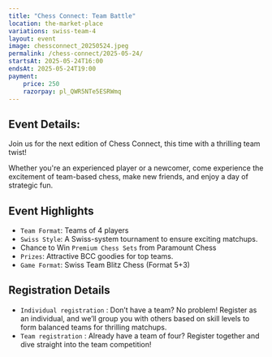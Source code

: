 ```yaml
---
title: "Chess Connect: Team Battle"
location: the-market-place
variations: swiss-team-4
layout: event
image: chessconnect_20250524.jpeg
permalink: /chess-connect/2025-05-24/
startsAt: 2025-05-24T16:00
endsAt: 2025-05-24T19:00
payment:
    price: 250
    razorpay: pl_QWR5NTe5ESRWmq
---
```

## Event Details:

Join us for the next edition of Chess Connect, this time with a
thrilling team twist!

Whether you're an experienced player or
a newcomer, come experience the excitement of team-based chess, make
new friends, and enjoy a day of strategic fun.

## Event Highlights

- `Team Format`: Teams of 4 players
- `Swiss Style`: A Swiss-system tournament to ensure exciting matchups.
-  Chance to Win `Premium Chess Sets` from Paramount Chess 
- `Prizes`: Attractive BCC goodies for top teams.
- `Game Format`: Swiss Team Blitz Chess (Format 5+3)

## Registration Details

- `Individual registration` : Don’t have a team? No problem! Register as an individual, and we’ll group you with others based on skill levels to form balanced teams for thrilling matchups.
- `Team registration` : Already have a team of four? Register together and dive straight into the team competition!

